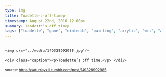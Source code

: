 ```yaml
---
type: img
title: Toadette-s-off-timep-
timestamp: August 22nd, 2016 12:00pm
summary: Toadette’s off timep 
tags: ["toadette", "game", "nintendo", "painting", "acrylic", "wii", "art"]
---
```


                
                
                
                                                                                        <img src="../media/149328992985.jpg"/>
                                                                                          <div class="caption"><p>Toadette’s off time.</p> </div>
                                    
                
                
                
                
                                
<small>source: https://saturdayxiii.tumblr.com/post/149328992985</small>